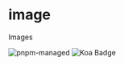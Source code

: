 # image
Images

![pnpm-managed](https://img.shields.io/badge/pnpm-managed-f69220)
![Koa Badge](https://img.shields.io/badge/koa-2?logo=koa&logoColor=white&labelColor=black&color=white)
